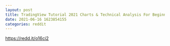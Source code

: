 ```yaml
--- 
layout: post 
title: TradingView Tutorial 2021 Charts & Technical Analysis For Beginners 
date: 2021-06-16 1623854155 
categories: reddit 
--- 
```

https://redd.it/o16ci2